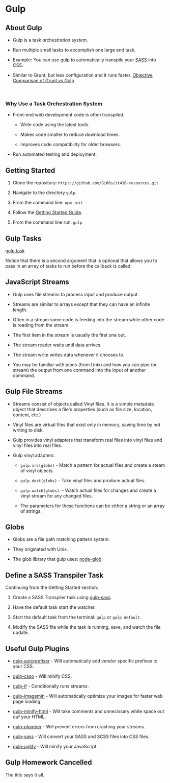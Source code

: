 # Gulp

## About Gulp

- Gulp is a task orchestration system.

- Run multiple small tasks to accomplish one large end task.

- Example: You can use gulp to automatically transpile your [SASS](/sass/1) into CSS.

- Similar to Grunt, but less configuration and it runs faster. [Objective Comparison of Grunt vs Gulp](https://medium.com/@preslavrachev/gulp-vs-grunt-why-one-why-the-other-f5d3b398edc4#.l50838ihv)

<br>

### Why Use a Task Orchestration System

- Front-end web development code is often transpiled.

    - Write code using the latest tools.

    - Makes code smaller to reduce download times.

    - Improves code compatibility for older browsers.

- Run automated testing and deployment.

## Getting Started

1. Clone the repository: `https://github.com/Gi60s/it410-resources.git`

2. Navigate to the directory `gulp`.

3. From the command line: `npm init`

4. Follow the [Getting Started Guide](https://github.com/gulpjs/gulp/blob/master/docs/getting-started.md).

5. From the command line run: `gulp`

## Gulp Tasks

[gulp.task](https://github.com/gulpjs/gulp/blob/master/docs/API.md#gulptaskname--deps-fn)

Notice that there is a second argument that is optional that allows you to pass in an array of tasks to run before the callback is called.

## JavaScript Streams

- Gulp uses file streams to process input and produce output.

- Streams are similar to arrays except that they can have an infinite length.

- Often in a stream some code is feeding into the stream while other code is reading from the stream.

- The first item in the stream is usually the first one out.

- The stream reader waits until data arrives.

- The stream write writes data whenever it chooses to.

- You may be familiar with pipes (from Unix) and how you can pipe (or stream) the output from one command into the input of another command.

## Gulp File Streams

- Streams consist of objects called Vinyl files. It is a simple metadata object that describes a file's properties (such as file size, location, content, etc.)

- Vinyl files are virtual files that exist only in memory, saving time by not writing to disk.

- Gulp provides vinyl adapters that transform real files into vinyl files and vinyl files into real files.

- Gulp vinyl adapters:

    - `gulp.src(globs)` - Match a pattern for actual files and create a steam of vinyl objects.

    - `gulp.dest(globs)` - Take vinyl files and produce actual files.

    - `gulp.watch(globs)`. - Watch actual files for changes and create a vinyl stream for any changed files.

    - The parameters for these functions can be either a string or an array of strings.

## Globs

- Globs are a file path matching pattern system.

- They originated with Unix.

- The glob library that gulp uses: [node-glob](https://github.com/isaacs/node-glob)

## Define a SASS Transpiler Task

Continuing from the Getting Started section:

1. Create a SASS Transpiler task using [gulp-sass](https://www.npmjs.com/package/gulp-sass).

2. Have the default task start the watcher.

3. Start the default task from the terminal: `gulp` or `gulp default`.

4. Modify the SASS file while the task is running, save, and watch the file update.

## Useful Gulp Plugins

- [gulp-autoprefixer](https://www.npmjs.com/package/gulp-autoprefixer) - Will automatically add vendor specific prefixes to your CSS.

- [gulp-csso](https://www.npmjs.com/package/gulp-csso) - Will minify CSS.

- [gulp-if](https://www.npmjs.com/package/gulp-if) - Conditionally runs streams.

- [gulp-imagemin](https://www.npmjs.com/package/gulp-imagemin) - Will automatically optimize your images for faster web page loading.

- [gulp-minify-html](https://www.npmjs.com/package/gulp-minify-html) - Will take comments and unnecissary white space out ouf your HTML.

- [gulp-plumber](https://www.npmjs.com/package/gulp-plumber) - Will prevent errors from crashing your streams.

- [gulp-sass](https://www.npmjs.com/package/gulp-sass) - Will convert your SASS and SCSS files into CSS files.

- [gulp-uglify](https://www.npmjs.com/package/gulp-uglify) - Will minify your JavaScript.

## Gulp Homework Cancelled

The title says it all.